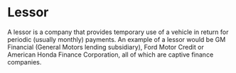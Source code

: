 ---
---

# Lessor

A lessor is a company that provides temporary use of a vehicle in return for periodic (usually monthly) payments. An example of a lessor would be GM Financial (General Motors lending subsidiary), Ford Motor Credit or American Honda Finance Corporation, all of which are captive finance companies.
